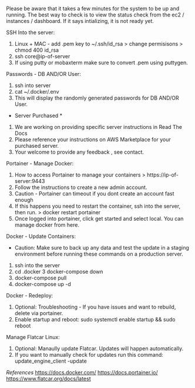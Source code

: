 Please be aware that it takes a few minutes for the system to be up and running. The best way to check is to 
view the status check from the ec2 / instances / dashboard. If it says intializing, it is not ready yet. 

SSH Into the server:
1. Linux + MAC - add .pem key to ~/.ssh/id_rsa > change permisisons > chmod 400 id_rsa
2. ssh core@ip-of-server 
3. If using putty or mobaxterm make sure to convert .pem using puttygen.

Passwords - DB AND/OR User:
1. ssh into server
2. cat ~/.docker/.env
3. This will display the randomly generated passwords for DB AND/OR User. 

* Server Purchased  *
1. We are working on providing specific server instructions in Read The Docs
2. Please reference your instructions on AWS Marketplace for your purchased server.
3. Your welcome to provide any feedback , see contact.

Portainer - Manage Docker:
1. How to access Portainer to manage your containers > https://ip-of-server:9443
2. Follow the instructions to create a new admin account. 
3. Caution - Portainer can timeout if you dont create an account fast enough
4. If this happens you need to restart the container, ssh into the server, then run. > docker restart portainer
5. Once logged into portainer, click get started and select local. You can manage docker from here. 

Docker - Update Containers: 
* Caution: Make sure to back up any data and test the update in a staging environment before running these commands on a production server.
1. ssh into the server 
2. cd .docker
3  docker-compose down
4. docker-compose pull
5. docker-compose up -d

Docker - Redeploy: 
1. Optional: Troubleshooting - If you have issues and want to rebuild, delete via portainer.
2. Enable startup and reboot: sudo systemctl enable startup && sudo reboot

Manage Flatcar Linux: 
1. Optional: Manaully update Flatcar. Updates will happen automatically. 
2. If you want to manually check for updates run this command: update_engine_client -update


*References*
https://docs.docker.com/
https://docs.portainer.io/
https://www.flatcar.org/docs/latest
